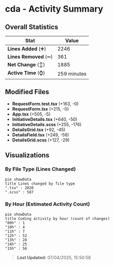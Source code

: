 # cda - Activity Summary 

## Overall Statistics

| Stat                   | Value                                                             |
| ---------------------- | ----------------------------------------------------------------- |
| **Lines Added** (➕)   | 2246                                          |
| **Lines Removed** (➖) | 361                                        |
| **Net Change** (↕)    | 1885                |
| **Active Time** (⌚)   | 259 minutes |


## Modified Files
- **RequestForm.test.tsx** (+163, -0)
- **RequestForm.tsx** (+215, -0)
- **App.tsx** (+505, -5)
- **InitiativeDetails.tsx** (+640, -50)
- **InitiativeDetails.scss** (+255, -176)
- **DetailsGrid.tsx** (+92, -45)
- **DetailsField.tsx** (+249, -56)
- **DetailsGrid.scss** (+127, -29)

## Visualizations

### By File Type (Lines Changed)

```mermaid
pie showData
title Lines changed by file type
".tsx" : 2020
".scss" : 587
```

### By Hour (Estimated Activity Count)

```mermaid
pie showData
title Coding activity by hour (count of changes)
"09h" : 1
"10h" : 4
"11h" : 7
"12h" : 52
"13h" : 28
"14h" : 25
"15h" : 56
```


> **Last Updated:** 07/04/2025, 15:50:58